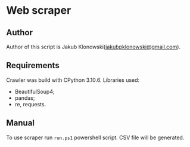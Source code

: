 # Web scraper
## Author
Author of this script is Jakub Klonowski(jakubpklonowski@gmail.com).

## Requirements
Crawler was build with CPython 3.10.6.
Libraries used:
- BeautifulSoup4;
- pandas;
- re, requests.

## Manual
To use scraper run `run.ps1` powershell script. CSV file will be generated.
